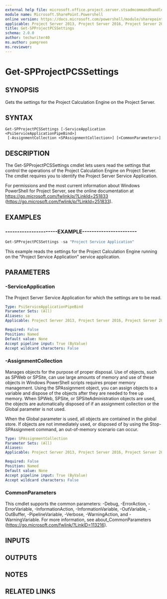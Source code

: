 ```yaml
---
external help file: microsoft.office.project.server.stsadmcommandhandler.dll-help.xml
module name: Microsoft.SharePoint.Powershell
online version: https://docs.microsoft.com/powershell/module/sharepoint-server/get-spprojectpcssettings
applicable: Project Server 2013, Project Server 2016, Project Server 2019
title: Get-SPProjectPCSSettings
schema: 2.0.0
author: techwriter40
ms.author: pamgreen
ms.reviewer:
---
```


# Get-SPProjectPCSSettings

## SYNOPSIS
Gets the settings for the Project Calculation Engine on the Project Server.

## SYNTAX

```
Get-SPProjectPCSSettings [-ServiceApplication <PsiServiceApplicationPipeBind>]
 [-AssignmentCollection <SPAssignmentCollection>] [<CommonParameters>]
```

## DESCRIPTION
The Get-SPProjectPCSSettings cmdlet lets users read the settings that control the operations of the Project Calculation Engine on Project Server.
The cmdlet requires you to identify the Project Server Service Application.

For permissions and the most current information about Windows PowerShell for Project Server, see the online documentation at https://go.microsoft.com/fwlink/p/?LinkId=251833 (https://go.microsoft.com/fwlink/p/?LinkId=251833).

## EXAMPLES

### ----------------------EXAMPLE----------------------- 
```powershell
Get-SPProjectPCSSettings -sa "Project Service Application"
```

This example reads the settings for the Project Calculation Engine running on the "Project Service Application" service application.

## PARAMETERS

### -ServiceApplication
The Project Server Service Application for which the settings are to be read.

```yaml
Type: PsiServiceApplicationPipeBind
Parameter Sets: (All)
Aliases: sa
Applicable: Project Server 2013, Project Server 2016, Project Server 2019

Required: False
Position: Named
Default value: None
Accept pipeline input: True (ByValue)
Accept wildcard characters: False
```

### -AssignmentCollection
Manages objects for the purpose of proper disposal.
Use of objects, such as SPWeb or SPSite, can use large amounts of memory and use of these objects in Windows PowerShell scripts requires proper memory management.
Using the SPAssignment object, you can assign objects to a variable and dispose of the objects after they are needed to free up memory.
When SPWeb, SPSite, or SPSiteAdministration objects are used, the objects are automatically disposed of if an assignment collection or the Global parameter is not used.

When the Global parameter is used, all objects are contained in the global store.
If objects are not immediately used, or disposed of by using the Stop-SPAssignment command, an out-of-memory scenario can occur.

```yaml
Type: SPAssignmentCollection
Parameter Sets: (All)
Aliases: 
Applicable: Project Server 2013, Project Server 2016, Project Server 2019

Required: False
Position: Named
Default value: None
Accept pipeline input: True (ByValue)
Accept wildcard characters: False
```

### CommonParameters
This cmdlet supports the common parameters: -Debug, -ErrorAction, -ErrorVariable, -InformationAction, -InformationVariable, -OutVariable, -OutBuffer, -PipelineVariable, -Verbose, -WarningAction, and -WarningVariable. For more information, see about_CommonParameters (https://go.microsoft.com/fwlink/?LinkID=113216).

## INPUTS

## OUTPUTS

## NOTES

## RELATED LINKS

